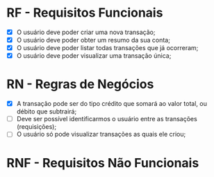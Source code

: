 # RF - Requisitos Funcionais

- [x] O usuário deve poder criar uma nova transação;
- [x] O usuário deve poder obter um resumo da sua conta;
- [x] O usuário deve poder listar todas transações que já ocorreram;
- [x] O usuário deve poder visualizar uma transação única;

# RN - Regras de Negócios

- [x] A transação pode ser do tipo crédito que somará ao valor total, ou débito que subtrairá;
- [ ] Deve ser possível identificarmos o usuário entre as transações (requisições);
- [ ] O usuário só pode visualizar transações as quais ele criou;

# RNF - Requisitos Não Funcionais